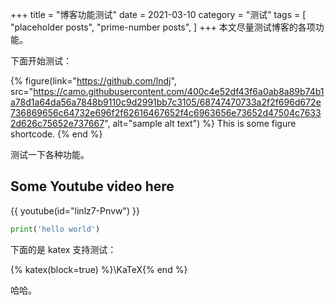 +++
title = "博客功能测试"
date = 2021-03-10
category = "测试"
tags = [
  "placeholder posts",
  "prime-number posts",
]
+++
本文尽量测试博客的各项功能。

<!-- more -->

下面开始测试：

{% figure(link="https://github.com/lndj", src="https://camo.githubusercontent.com/400c4e52df43f6a0ab8a89b74b1a78d1a64da56a7848b9110c9d2991bb7c3105/68747470733a2f2f696d672e736869656c64732e696f2f62616467652f4c6963656e73652d47504c76332d626c75652e737667", alt="sample alt text") %}
This is some figure shortcode.
{% end %}

测试一下各种功能。

## Some Youtube video here

{{ youtube(id="linlz7-Pnvw") }}



```python
print('hello world')
```

下面的是 katex 支持测试：

{% katex(block=true) %}\KaTeX{% end %}

哈哈。
